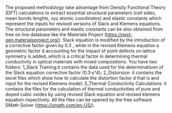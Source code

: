 The proposed methodology take advantage from Density Functional Theory (DFT) calculations to extract essential structural parameters (cell sides, mean bonds lenghts, xyz atomic coordinates) and elastic constants which represent the inputs for revised versions of Slack and Klemens equations. The structural parameters and elastic constants can be also obtained from free on line database like the Materials Project (https://next-gen.materialsproject.org/).
Slack equation is modified by the introduction of a corrective factor given by 0.3 , while in the revised Klemens equation a geometric factor d accounting for the impact of point defects on lattice symmetry is added, which is a critical factor in determining thermal conductivity in optical materials with mixed compositions.
You have two folders:
1_Slack Training:it contains the data used for the determinationn of the Slack equation corrective factor (0.3·γ^4);
2_Distorsion: it contains the excel files which show how to calculate the distortion factor d that is and input for the revised Klemens model;
3_Thermal Conductivity Calculations: it contains the files for the calculation of thermal conductivities of pure and doped cubic oxides 
by using revised Slack equation and revised klemens equation rispectively.
All the files can be opened by the free software SMath Solver (https://smath.com/en-US/).
